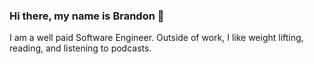 ### Hi there, my name is Brandon 👋

I am a well paid Software Engineer. Outside of work, I like weight lifting, reading, and listening to podcasts.

<!--
**bluffdev/bluffdev** is a ✨ _special_ ✨ repository because its `README.md` (this file) appears on your GitHub profile.

Here are some ideas to get you started:

- 🔭 I’m currently working on ...
- 🌱 I’m currently learning ...
- 👯 I’m looking to collaborate on ...
- 🤔 I’m looking for help with ...
- 💬 Ask me about ...
- 📫 How to reach me: ...
- 😄 Pronouns: ...

Here are some facts about me:
- 🔭 I’m currently working on
- 🌱 I’m currently learning
- ⚡ Fun fact: I am cool 😎
-->
